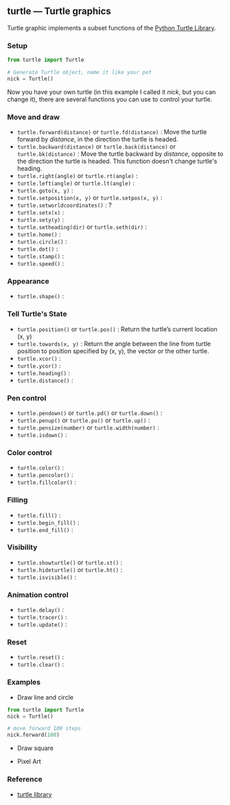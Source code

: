 ## turtle — Turtle graphics

Turtle graphic implements a subset functions of the [Python Turtle Library](https://docs.python.org/2/library/turtle.html).

### Setup

```python
from turtle import Turtle

# Generate Turtle object, name it like your pet
nick = Turtle()
```

Now you have your own turtle (in this example I called it *nick*, but you can change it), there are several functions you can use to control your turtle.

### Move and draw

* ```turtle.forward(distance)``` or ```turtle.fd(distance)``` : Move the turtle forward by *distance*, in the direction the turtle is headed.
* ```turtle.backward(distance)``` or ```turtle.back(distance)``` or ```turtle.bk(distance)``` : Move the turtle backward by *distance*, opposite to the direction the turtle is headed. This function doesn't change turtle's heading.
* ```turtle.right(angle)``` or ```turtle.rt(angle)``` :
* ```turtle.left(angle)``` or ```turtle.lt(angle)``` :
* ```turtle.goto(x, y)``` :
* ```turtle.setposition(x, y)``` or ```turtle.setpos(x, y)``` :
* ```turtle.setworldcoordinates()``` : ?
* ```turtle.setx(x)``` :
* ```turtle.sety(y)``` :
* ```turtle.setheading(dir)``` or ```turtle.seth(dir)``` :
* ```turtle.home()``` :
* ```turtle.circle()``` :
* ```turtle.dot()``` :
* ```turtle.stamp()``` :
* ```turtle.speed()``` :

### Appearance
* ```turtle.shape()``` :

### Tell Turtle's State
* ```turtle.position()``` or ```turtle.pos()``` : Return the turtle’s current location (x, y)
* ```turtle.towards(x, y)``` : Return the angle between the line from turtle position to position specified by (x, y), the vector or the other turtle.
* ```turtle.xcor()``` :
* ```turtle.ycor()``` :
* ```turtle.heading()``` :
* ```turtle.distance()``` :

### Pen control
* ```turtle.pendown()``` or ```turtle.pd()``` or ```turtle.down()``` :
* ```turtle.penup()``` or ```turtle.pu()``` or ```turtle.up()``` :
* ```turtle.pensize(number)``` or ```turtle.width(number)``` :
* ```turtle.isdown()``` :

### Color control
* ```turtle.color()``` :
* ```turtle.pencolor()``` :
* ```turtle.fillcolor()``` :

### Filling
* ```turtle.fill()``` :
* ```turtle.begin_fill()``` :
* ```turtle.end_fill()``` :

### Visibility
* ```turtle.showturtle()``` or ```turtle.st()``` :
* ```turtle.hideturtle()``` or ```turtle.ht()``` :
* ```turtle.isvisible()``` :

### Animation control
* ```turtle.delay()``` :
* ```turtle.tracer()``` :
* ```turtle.update()``` :

### Reset
* ```turtle.reset()``` :
* ```turtle.clear()``` :

### Examples

* Draw line and circle

```python
from turtle import Turtle
nick = Turtle()

# move forward 100 steps
nick.forward(100)
```

* Draw square


* Pixel Art


### Reference

* [turtle library](https://docs.python.org/2/library/turtle.html)
